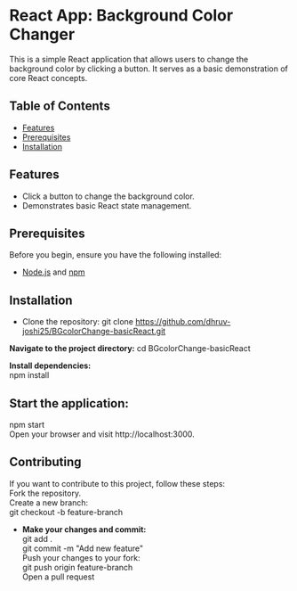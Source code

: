 # React App: Background Color Changer

This is a simple React application that allows users to change the background color by clicking a button. It serves as a basic demonstration of core React concepts.

## Table of Contents

- [Features](#features)
- [Prerequisites](#prerequisites)
- [Installation](#installation)

## Features

- Click a button to change the background color.
- Demonstrates basic React state management.

## Prerequisites

Before you begin, ensure you have the following installed:

- [Node.js](https://nodejs.org/) and [npm](https://www.npmjs.com/)

## Installation

- Clone the repository: 
   git clone https://github.com/dhruv-joshi25/BGcolorChange-basicReact.git

**Navigate to the project directory:**
cd BGcolorChange-basicReact

**Install dependencies:** 
<br>npm install 

## Start the application:
npm start
<br>Open your browser and visit http://localhost:3000.

## Contributing
If you want to contribute to this project, follow these steps:
<br>Fork the repository.
<br>Create a new branch:
<br>git checkout -b feature-branch

- **Make your changes and commit:**
<br>git add . 
<br>git commit -m "Add new feature"
<br>Push your changes to your fork:
<br>git push origin feature-branch
<br>Open a pull request

